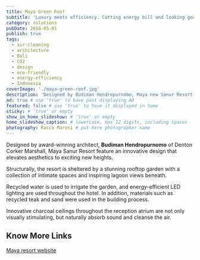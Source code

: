 ```yaml
---
title: Maya Green Roof
subtitle: 'Luxury meets efficiency. Cutting energy bill and looking good in Sanur, Bali.'
category: solutions
pubDate: 2018-05-01
publish: true
tags:
  - air-cleaning
  - architecture
  - Bali
  - CO2
  - design
  - eco-friendly
  - energy-efficiency
  - Indonesia
coverImage: './maya-green-roof.jpg'
description: 'Designed by Budiman Hendropurnomo, Maya new Sanur Resort in Bali features an innovative design with a stunning rooftop garden, intimate spaces and pond views.' # max 160 digits cos dunno how to trim it, yet...
ad: true # use 'true' to have post displaying AD
featured: false # use 'true' to have it displayed in home
sticky: # 'true' or empty
show_in_home_slideshow: # 'true' or empty
home_slideshow_caption: # lowercase, max 12 digits, including spaces
photography: Rocco Marosi # put here photographer name
---
```


Designed by award-winning architect, **Budiman Hendropurnomo** of Denton Corker Marshall, Maya Sanur Resort feature an innovative design that elevates aesthetics to exciting new heights.

Structurally, the resort is sheltered by a stunning rooftop garden with a collection of intimate spaces and inspiring lagoon views beneath.

Recycled water is used to irrigate the garden, and energy-efficient LED lighting are used throughout the hotel. In addition, materials such as recycled teak and sand were used in the building process.

Innovative charcoal ceilings throughout the reception atrium are not only visually stimulating, but naturally absorb sound and cleanse the air.

## Know More Links

[Maya resort website](http://www.mayaresorts.com/sanur)
